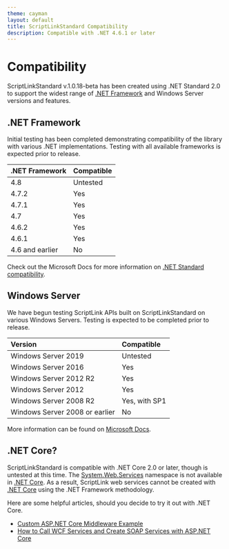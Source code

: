 ```yaml
---
theme: cayman
layout: default
title: ScriptLinkStandard Compatibility
description: Compatible with .NET 4.6.1 or later
---
```


# Compatibility

ScriptLinkStandard v.1.0.18-beta has been created using .NET Standard 2.0 to support the widest range of [.NET Framework](https://docs.microsoft.com/en-us/dotnet/framework/) and Windows Server versions and features.

## .NET Framework

Initial testing has been completed demonstrating compatibility of the library with various .NET implementations. Testing with all available frameworks is expected prior to release.

| .NET Framework | Compatible |
|:-------------- |:-----------|
| 4.8 | Untested |
| 4.7.2 | Yes |
| 4.7.1 | Yes |
| 4.7 | Yes |
| 4.6.2 | Yes |
| 4.6.1 | Yes |
| 4.6 and earlier | No |

Check out the Microsoft Docs for more information on [.NET Standard compatibility](https://docs.microsoft.com/en-us/dotnet/standard/net-standard).

## Windows Server

We have begun testing ScriptLink APIs built on ScriptLinkStandard on various Windows Servers. Testing is expected to be completed prior to release.

| Version | Compatible |
|:--------|:-----------|
| Windows Server 2019 | Untested |
| Windows Server 2016 | Yes |
| Windows Server 2012 R2 | Yes |
| Windows Server 2012 | Yes |
| Windows Server 2008 R2 | Yes, with SP1 |
| Windows Server 2008 or earlier | No |

More information can be found on [Microsoft Docs](https://docs.microsoft.com/en-us/dotnet/framework/get-started/system-requirements).

## .NET Core?

ScriptLinkStandard is compatible with .NET Core 2.0 or later, though is untested at this time. The [System.Web.Services](https://docs.microsoft.com/en-us/dotnet/api/system.web.services?view=netframework-4.7.2) namespace is not available in [.NET Core](https://docs.microsoft.com/en-us/dotnet/core/). As a result, ScriptLink web services cannot be created with [.NET Core](https://docs.microsoft.com/en-us/dotnet/core/) using the .NET Framework methodology.

Here are some helpful articles, should you decide to try it out with .NET Core.
* [Custom ASP.NET Core Middleware Example](https://devblogs.microsoft.com/dotnet/custom-asp-net-core-middleware-example/)
* [How to Call WCF Services and Create SOAP Services with ASP.NET Core](https://stackify.com/soap-net-core/)
